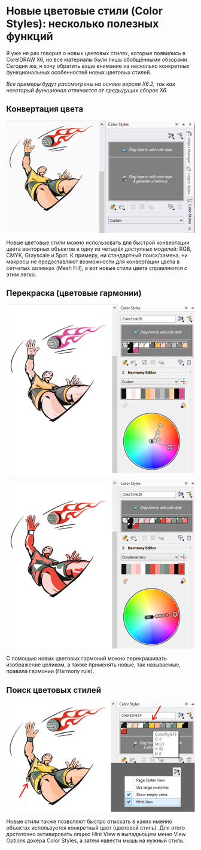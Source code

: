# Новые цветовые стили (Color Styles): несколько полезных функций

Я уже не раз говорил о новых цветовых стилях, которые появились в CorelDRAW X6, но все материалы были лишь обобщёнными обзорами. Сегодня же, я хочу обратить ваше внимание на несколько конкретных функциональных особенностей новых цветовых стилей.

_Все примеры будут рассмотрены на основе версии Х6.2, так как некоторый функционал отличается от предыдущих сборок Х6._

## Конвертация цвета

![Новые цветовые стили](./fe5904aa-e142-4868-b987-3199caba380c.gif)

Новые цветовые стили можно использовать для быстрой конвертации цвета векторных объектов в одну из четырёх доступных моделей: RGB, CMYK, Grayscale и Spot. К примеру, ни стандартный поиск/замена, ни макросы не предоставляют возможности для конвертации цвета в сетчатых заливках (Mesh Fill), а вот новые стили цвета справляются с этим легко.

## Перекраска (цветовые гармонии)

![Новые цветовые стили](./2d7afdad-1572-43d8-b439-b02f65e57d86.png)

![Новые цветовые стили](./eeaeb0de-66ba-4232-b702-0ae10a240aa4.png)

С помощью новых цветовых гармоний можно перекрашивать изображение целиком, а также применять новые, так называемые, правила гармонии (Harmony rule).

## Поиск цветовых стилей

![Новые цветовые стили](./aa325095-2d56-4164-a47f-46e2891177ec.png)

Новые стили также позволяют быстро отыскать в каких именно объектах используется конкретный цвет (цветовой стиль). Для этого достаточно активировать опцию Hint View в выпадающем меню View Options докера Color Styles, а затем навести мышь на нужный стиль.
